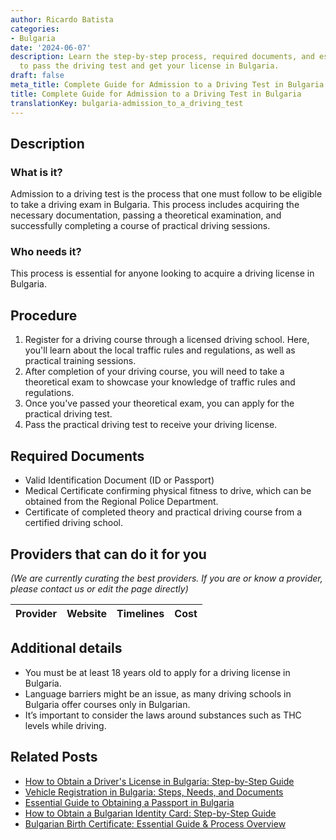 ```yaml
---
author: Ricardo Batista
categories:
- Bulgaria
date: '2024-06-07'
description: Learn the step-by-step process, required documents, and essential details
  to pass the driving test and get your license in Bulgaria.
draft: false
meta_title: Complete Guide for Admission to a Driving Test in Bulgaria
title: Complete Guide for Admission to a Driving Test in Bulgaria
translationKey: bulgaria-admission_to_a_driving_test
---
```


## Description
### What is it?
Admission to a driving test is the process that one must follow to be eligible to take a driving exam in Bulgaria. This process includes acquiring the necessary documentation, passing a theoretical examination, and successfully completing a course of practical driving sessions.

### Who needs it?
This process is essential for anyone looking to acquire a driving license in Bulgaria.

## Procedure
1. Register for a driving course through a licensed driving school. Here, you'll learn about the local traffic rules and regulations, as well as practical training sessions.
2. After completion of your driving course, you will need to take a theoretical exam to showcase your knowledge of traffic rules and regulations.
3. Once you've passed your theoretical exam, you can apply for the practical driving test.
4. Pass the practical driving test to receive your driving license.

## Required Documents
- Valid Identification Document (ID or Passport)
- Medical Certificate confirming physical fitness to drive, which can be obtained from the Regional Police Department.
- Certificate of completed theory and practical driving course from a certified driving school.

## Providers that can do it for you

_(We are currently curating the best providers. If you are or know a provider, please contact us or edit the page directly)_

| Provider        |     Website     |     Timelines    |       Cost      |
| --------------- | --------------- |  :-------------: | :-------------: |

## Additional details
- You must be at least 18 years old to apply for a driving license in Bulgaria.
- Language barriers might be an issue, as many driving schools in Bulgaria offer courses only in Bulgarian.
- It’s important to consider the laws around substances such as THC levels while driving.


## Related Posts

- [How to Obtain a Driver's License in Bulgaria: Step-by-Step Guide](https://tramitit.com/guides/bulgaria/issuance_of_a_drivers_license/)
- [Vehicle Registration in Bulgaria: Steps, Needs, and Documents](https://tramitit.com/guides/bulgaria/registration_of_a_new_vehicle/)
- [Essential Guide to Obtaining a Passport in Bulgaria](https://tramitit.com/guides/bulgaria/issuance_of_a_passport/)
- [How to Obtain a Bulgarian Identity Card: Step-by-Step Guide](https://tramitit.com/guides/bulgaria/issuance_of_an_identity_card/)
- [Bulgarian Birth Certificate: Essential Guide & Process Overview](https://tramitit.com/guides/bulgaria/issuance_of_a_birth_certificate/)
